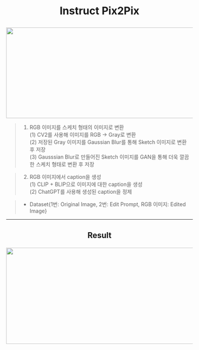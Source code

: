 # <p align = "center">Instruct Pix2Pix </p>  
<p align = "center"><img src="https://github.com/user-attachments/assets/0b203565-369f-40e5-9487-57dc2e253b42" width="1000" height="245"></p>

> 1. RGB 이미지를 스케치 형태의 이미지로 변환  
> (1) CV2를 사용해 이미지를 RGB -> Gray로 변환  
> (2) 저장된 Gray 이미지를 Gaussian Blur를 통해 Sketch 이미지로 변환 후 저장  
> (3) Gausssian Blur로 만들어진 Sketch 이미지를 GAN을 통해 더욱 깔끔한 스케치 형태로 변환 후 저장

> 2. RGB 이미지에서 caption을 생성  
> (1) CLIP + BLIP으로 이미지에 대한 caption을 생성  
> (2) ChatGPT를 사용해 생성된 caption을 정제

> * Dataset{1번: Original Image, 2번: Edit Prompt, RGB 이미지: Edited Image}
---
## <p align = "center">Result </p>  
<p align = "center"><img src="https://github.com/user-attachments/assets/997101c4-a6ff-4004-b17d-85bab10e96e4" width="800" height="260"></p>
